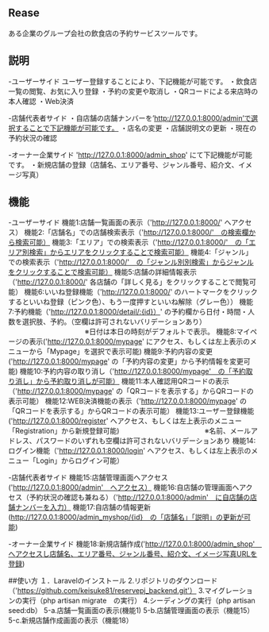 ## Rease
ある企業のグループ会社の飲食店の予約サービスツールです。

## 説明
-ユーザーサイド
ユーザー登録することにより、下記機能が可能です。
・飲食店一覧の閲覧、お気に入り登録
・予約の変更や取消し
・QRコードによる来店時の本人確認
・Web決済

-店舗代表者サイド
・自店舗の店舗ナンバーを’http://127.0.0.1:8000/admin’で選択することで下記機能が可能です。
・店名の変更
・店舗説明文の更新
・現在の予約状況の確認

-オーナー企業サイド
'http://127.0.0.1:8000/admin_shop' にて下記機能が可能です。
・新規店舗の登録（店舗名、エリア番号、ジャンル番号、紹介文、イメージ写真）


## 機能
-ユーザーサイド
機能1:店舗一覧画面の表示（'http://127.0.0.1:8000/' へアクセス）
機能2:「店舗名」での店舗検索表示（'http://127.0.0.1:8000/'　の検索欄から検索可能）
機能3:「エリア」での検索表示（'http://127.0.0.1:8000/'　の「エリア別検索」からエリアをクリックすることで検索可能）
機能4:「ジャンル」での検索表示（'http://127.0.0.1:8000/'　の「ジャンル別別検索」からジャンルをクリックすることで検索可能）
機能5:店舗の詳細情報表示（'http://127.0.0.1:8000/' 各店舗の「詳しく見る」をクリックすることで閲覧可能）
機能6:いいね登録機能（'http://127.0.0.1:8000/' のハートマークをクリックするといいね登録（ピンク色）、もう一度押すといいね解除（グレー色））
機能7:予約機能（'http://127.0.0.1:8000/detail/:{id}）' の予約欄から日付・時間・人数を選択肢、予約。（空欄は許可されないバリデーションあり）
　　　　　　　　　　　※日付は本日の時刻がデフォルトで表示。
機能8:マイページの表示('http://127.0.0.1:8000/mypage' にアクセス、もしくは左上表示のメニューから「Mypage」を選択で表示可能)
機能9:予約内容の変更('http://127.0.0.1:8000/mypage' の「予約内容の変更」から予約情報を変更可能)
機能10:予約内容の取り消し（'http://127.0.0.1:8000/mypage'　の「予約取り消し」から予約取り消しが可能）
機能11:本人確認用QRコードの表示（'http://127.0.0.1:8000/mypage' の「QRコードを表示する」からQRコードの表示可能）
機能12:WEB決済機能の表示（'http://127.0.0.1:8000/mypage' の「QRコードを表示する」からQRコードの表示可能）
機能13:ユーザー登録機能('http://127.0.0.1:8000/register' へアクセス、もしくは左上表示のメニュー「Registration」から新規登録可能)
　　　　　　　　　　　　※名前、メールアドレス、パスワードのいずれも空欄は許可されないバリデーションあり
機能14:ログイン機能（'http://127.0.0.1:8000/login' へアクセス、もしくは左上表示のメニュー「Login」からログイン可能）

-店舗代表者サイド
機能15:店舗管理画面へアクセス('http://127.0.0.1:8000/admin'　へアクセス）
機能16:自店舗の管理画面へアクセス（予約状況の確認も兼ねる）（'http://127.0.0.1:8000/admin'　に自店舗の店舗ナンバーを入力）
機能17:自店舗の情報更新(http://127.0.0.1:8000/admin_myshop/{id}　の「店舗名」「説明」の更新が可能)

-オーナー企業サイド
機能18:新規店舗作成('http://127.0.0.1:8000/admin_shop'　へアクセスし店舗名、エリア番号、ジャンル番号、紹介文、イメージ写真URLを登録)


##使い方
１．Laravelのインストール
2.リポジトリのダウンロード（'https://github.com/keisuke81/reservepj_backend.git'）
3.マイグレーションの実行（php artisan migrate　の実行）
4.シーディングの実行（php artisan seed:db）
5-a.店舗一覧画面の表示(機能1)
5-b.店舗管理画面の表示（機能15）
5-c.新規店舗作成画面の表示（機能18）
